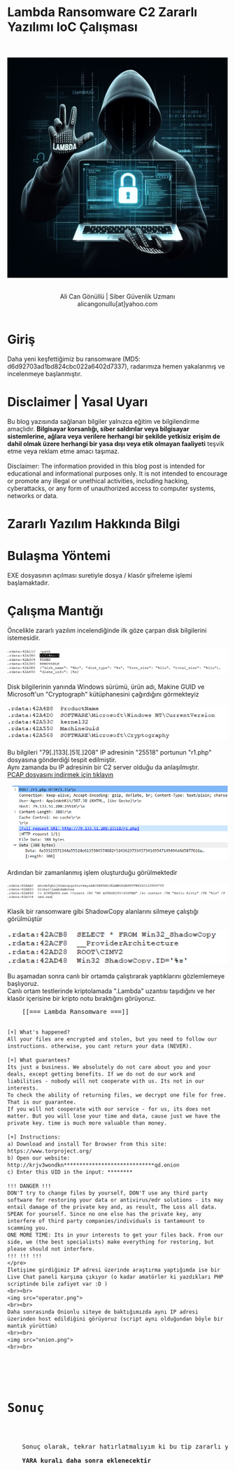 # Lambda Ransomware C2 Zararlı Yazılımı IoC Çalışması

<br><br>
<img src="title_pic.png">
<br><br>
<center>Ali Can Gönüllü | Siber Güvenlik Uzmanı <br>alicangonullu[at]yahoo.com</center><br>

# Giriş
<p>
    Daha yeni keşfettiğimiz bu ransomware (MD5: d6d92703ad1bd824cbc022a6402d7337), radarımıza hemen yakalanmış ve incelenmeye başlanmıştır.
</p>


# Disclaimer | Yasal Uyarı
<p>
  Bu blog yazısında sağlanan bilgiler yalnızca eğitim ve bilgilendirme amaçlıdır. <b>Bilgisayar korsanlığı, siber saldırılar veya bilgisayar sistemlerine, ağlara veya verilere herhangi bir şekilde yetkisiz erişim de dahil olmak üzere herhangi bir yasa dışı veya etik olmayan faaliyeti</b> teşvik etme veya reklam etme amacı taşımaz.
<br><br>
  Disclaimer: The information provided in this blog post is intended for educational and informational purposes only. It is not intended to encourage or promote any illegal or unethical activities, including hacking, cyberattacks, or any form of unauthorized access to computer systems, networks or data.
</p>

# Zararlı Yazılım Hakkında Bilgi
<p>
</p>

# Bulaşma Yöntemi
<p>
    EXE dosyasının açılması suretiyle dosya / klasör şifreleme işlemi başlamaktadır.
</p>

# Çalışma Mantığı
<p>
    Öncelikle zararlı yazılım incelendiğinde ilk göze çarpan disk bilgilerini istemesidir.
    <br><br>
    <img src="disk_info.png">
    <br><br>
    Disk bilgilerinin yanında Windows sürümü, ürün adı, Makine GUID ve Microsoft'un "Cryptograph" kütüphanesini çağırdığını görmekteyiz
    <br><br>
    <img src="product_info.png">
    <br><br>
    Bu bilgileri "79[.]133[.]51[.]208" IP adresinin "25518" portunun "r1.php" dosyasına gönderdiği tespit edilmiştir.<br>
    Aynı zamanda bu IP adresinin bir C2 server olduğu da anlaşılmıştır.
    <br>
    <a href="lambda.pcapng1">PCAP dosyasını indirmek için tıklayın</a>
    <br><br>
    <img src="post_req.png">
    <br><br>
    Ardından bir zamanlanmış işlem oluşturduğu görülmektedir
    <br><br>
    <img src="schtask_hello_kitty.png">
    <br><br>
    Klasik bir ransomware gibi ShadowCopy alanlarını silmeye çalıştığı görülmüştür
    <br><br>
    <img src="shadowcopy_delete.png">
    <br><br>
    Bu aşamadan sonra canlı bir ortamda çalıştırarak yaptıklarını gözlemlemeye başlıyoruz.<br> Canlı ortam testlerinde kriptolamada ".Lambda" uzantısı taşıdığını ve her klasör içerisine bir kripto notu bıraktığını görüyoruz.<br>
    <pre>
    [[=== Lambda Ransomware ===]]

    [+] What's happened?
    All your files are encrypted and stolen, but you need to follow our instructions. otherwise, you cant return your data (NEVER).

    [+] What guarantees?
    Its just a business. We absolutely do not care about you and your deals, except getting benefits. If we do not do our work and liabilities - nobody will not cooperate with us. Its not in our interests.
    To check the ability of returning files, we decrypt one file for free. That is our guarantee.
    If you will not cooperate with our service - for us, its does not matter. But you will lose your time and data, cause just we have the private key. time is much more valuable than money.

    [+] Instructions:
    a) Download and install Tor Browser from this site: https://www.torproject.org/
    b) Open our website: http://krjv3wondkn*****************************qd.onion
    c) Enter this UID in the input: ********

    !!! DANGER !!!
    DON'T try to change files by yourself, DON'T use any third party software for restoring your data or antivirus/edr solutions - its may entail damage of the private key and, as result, The Loss all data.
    SPEAK for yourself. Since no one else has the private key, any interfere of third party companies/individuals is tantamount to scamming you.
    ONE MORE TIME: Its in your interests to get your files back. From our side, we (the best specialists) make everything for restoring, but please should not interfere.
    !!! !!! !!!
    </pre>
    İletişime girdiğimiz IP adresi üzerinde araştırma yaptığımda ise bir Live Chat paneli karşıma çıkıyor (o kadar amatörler ki yazdıkları PHP scriptinde bile zafiyet var :D )
    <br><br>
    <img src="operator.png">
    <br><br>
    Daha sonrasında Onionlu siteye de baktığımızda aynı IP adresi üzerinden host edildiğini görüyoruz (script aynı olduğundan böyle bir mantık yürüttüm)
    <br><br>
    <img src="onion.png">
    <br><br>
</p>

# Sonuç
<p>
    Sonuç olarak, tekrar hatırlatmalıyım ki bu tip zararlı yazılımlar çok tehlikelidir. Bu ransomware türlerine karşı tüm bilişim yetkilileri ve bilişim dışı çalışanlar bilgili olmalıdır.<br>
    <b>YARA kuralı daha sonra eklenecektir</b>
</p>